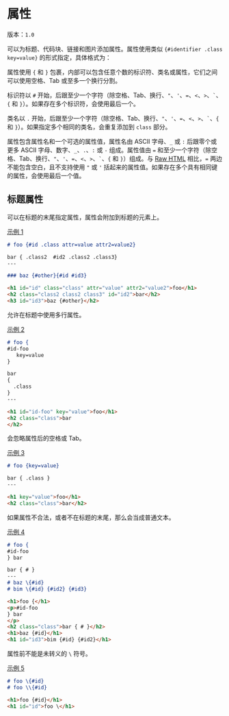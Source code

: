 # 属性

版本：`1.0`

可以为标题、代码块、链接和图片添加属性。属性使用类似 `{#identifier .class key=value}` 的形式指定，具体格式为：

属性使用 `{` 和 `}` 包裹，内部可以包含任意个数的标识符、类名或属性，它们之间可以使用空格、Tab 或至多一个换行分割。

标识符以 `#` 开始，后跟至少一个字符（除空格、Tab、换行、`"`、`'`、`=`、`<`、`>`、`` ` ``、`{` 和 `}`）。如果存在多个标识符，会使用最后一个。

类名以 `.` 开始，后跟至少一个字符（除空格、Tab、换行、`"`、`'`、`=`、`<`、`>`、`` ` ``、`{` 和 `}`）。如果指定多个相同的类名，会重复添加到 `class` 部分。

属性包含属性名和一个可选的属性值，属性名由 ASCII 字母、`_` 或 `:` 后跟零个或更多 ASCII 字母、数字、`_`、`.`、`:` 或 `-` 组成。属性值由 `=` 和至少一个字符（除空格、Tab、换行、`"`、`'`、`=`、`<`、`>`、`` ` ``、`{` 和 `}`）组成。与 [Raw HTML](https://spec.commonmark.org/0.30/#raw-html) 相比，`=` 两边不能包含空白，且不支持使用 `"` 或 `'` 括起来的属性值。如果存在多个具有相同键的属性，会使用最后一个值。

## 标题属性

可以在标题的末尾指定属性，属性会附加到标题的元素上。

<a id="example-1" href="#example-1">示例 1</a>

```markdown
# foo {#id .class attr=value attr2=value2}

bar { .class2  #id2 .class2 .class3}
---

### baz {#other}{#id #id3}
```
```html
<h1 id="id" class="class" attr="value" attr2="value2">foo</h1>
<h2 class="class2 class2 class3" id="id2">bar</h2>
<h3 id="id3">baz {#other}</h2>
```

允许在标题中使用多行属性。

<a id="example-2" href="#example-2">示例 2</a>

```markdown
# foo {
#id-foo
   key=value   
}

bar
{
  .class
}
---
```
```html
<h1 id="id-foo" key="value">foo</h1>
<h2 class="class">bar
</h2>
```

会忽略属性后的空格或 Tab。

<a id="example-3" href="#example-3">示例 3</a>

```markdown
# foo {key=value} 	

bar { .class }  	
---
```
```html
<h1 key="value">foo</h1>
<h2 class="class">bar</h2>
```

如果属性不合法，或者不在标题的末尾，那么会当成普通文本。

<a id="example-4" href="#example-4">示例 4</a>

```markdown
# foo {
#id-foo
} bar

bar { # }
---
# baz \{#id}  
# bim \{#id} {#id2} {#id3}
```
```html
<h1>foo {</h1>
<p>#id-foo
} bar
</p>
<h2 class="class">bar { # }</h2>
<h1>baz {#id}</h1>
<h1 id="id3">bim {#id} {#id2}</h1>
```

属性前不能是未转义的 `\` 符号。

<a id="example-5" href="#example-5">示例 5</a>

```markdown
# foo \{#id}
# foo \\{#id}
```
```html
<h1>foo {#id}</h1>
<h1 id="id">foo \</h1>
```
